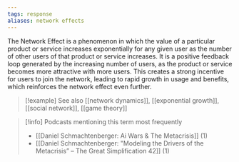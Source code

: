 ```yaml
---
tags: response
aliases: network effects
---
```


The Network Effect is a phenomenon in which the value of a particular product or service increases exponentially for any given user as the number of other users of that product or service increases. It is a positive feedback loop generated by the increasing number of users, as the product or service becomes more attractive with more users. This creates a strong incentive for users to join the network, leading to rapid growth in usage and benefits, which reinforces the network effect even further.

> [!example] See also
> [[network dynamics]], [[exponential growth]], [[social network]], [[game theory]]

> [!info] Podcasts mentioning this term most frequently
> * [[Daniel Schmachtenberger: Ai Wars & The Metacrisis]] (1)
> * [[Daniel Schmachtenberger: "Modeling the Drivers of the Metacrisis” – The Great Simplification 42]] (1)